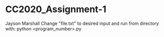 # CC2020_Assignment-1

Jayson Marshall
Change "file.txt" to desired input and run from directory with:
python <program_number>.py

